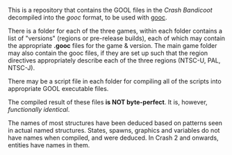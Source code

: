 This is a repository that contains the GOOL files in the _Crash Bandicoot_ decompiled into the _gooc_ format, to be used with [gooc](https://github.com/mandude/gooc).

There is a folder for each of the three games, within each folder contains a list of "versions" (regions or pre-release builds), each of which may contain the appropriate __.gooc__ files for the game & version. The main game folder may also contain the gooc files, if they are set up such that the region directives appropriately describe each of the three regions (NTSC-U, PAL, NTSC-J). 

There may be a script file in each folder for compiling all of the scripts into appropriate GOOL executable files.

The compiled result of these files __is NOT byte-perfect__. It is, however, _functionally identical_.

The names of most structures have been deduced based on patterns seen in actual named structures. States, spawns, graphics and variables do not have names when compiled, and were deduced. In Crash 2 and onwards, entities have names in them.

